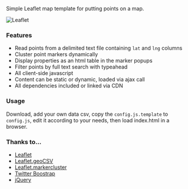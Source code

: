 Simple Leaflet map template for putting points on a map.

<img src="https://raw.github.com/perrygeo/leaflet-simple-csv/master/img/screenshot1.png" alt="Leaflet" />

### Features
* Read points from a delimited text file containing `lat` and `lng` columns 
* Cluster point markers dynamically
* Display properties as an html table in the marker popups
* Filter points by full text search with typeahead
* All client-side javascript
* Content can be static or dynamic, loaded via ajax call
* All dependencies included or linked via CDN

### Usage
Download, add your own data csv, copy the `config.js.template` to `config.js`, edit it according to your needs, then load index.html in a browser.

### Thanks to...

* [Leaflet](https://github.com/Leaflet/Leaflet)
* [Leaflet.geoCSV](https://github.com/joker-x/Leaflet.geoCSV)
* [Leaflet.markercluster](https://github.com/Leaflet/Leaflet.markercluster)
* [Twitter Boostrap](http://twitter.github.io/bootstrap/)
* [jQuery](http://jquery.com/)

